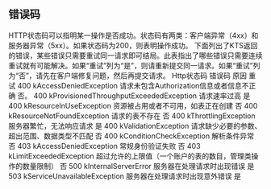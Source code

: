 ## 错误码

HTTP状态码可以指明某一操作是否成功。状态码有两类：客户端异常（4xx）和服务器异常（5xx）。如果状态码为200，则表明操作成功。
下面列出了KTS返回的错误，某些错误只需要重试同一请求即可结局。此表指出了哪些错误只需要连续重试就有可能解决。如果“重试”列为“是”，则请重新提交同一请求。如果“重试”列为“否”，请先在客户端修复问题，然后再提交请求。
Http状态码	错误码	原因	重试
400	kAccessDeniedException	请求未包含Authorization信息或者信息不正确	否。
400	kProvisionedThroughputExceededException	请求速率过高	是
400	kResourceInUseException	资源被占用或者不可用，如表正在创建	否
400	kResourceNotFoundException	请求的表不存在	否
400	kThrottlingException	服务器繁忙，无法响应请求	是
400	kValidationException	请求缺少必要的参数、超出范围、数据类型不匹配	否
400	kConditionCheckException	解析条件异常	否
403	kAccessDeniedException	常规身份验证失败	否
403	kLimitExceededException	超过允许的上限值（一个账户的表的数目，管理类操作的数量限制）	否
500	kInternalServerError	服务器在处理请求时出现错误	是
503	kServiceUnavailableException	服务器在处理请求时出现意外错误	是
